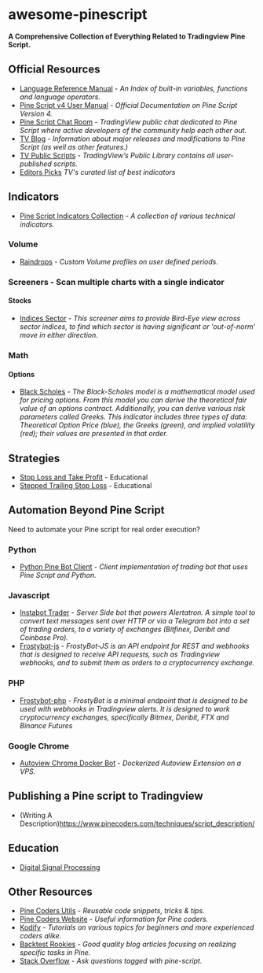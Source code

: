 # awesome-pinescript
**A Comprehensive Collection of Everything Related to Tradingview Pine Script.**

## Official Resources
 - [Language Reference Manual](https://www.tradingview.com/pine-script-reference/v4/) - *An Index of built-in variables, functions and language operators.*
 - [Pine Script v4 User Manual](https://www.tradingview.com/pine-script-docs/en/v4/index.html) - *Official Documentation on Pine Script Version 4.*
 - [Pine Script Chat Room](https://www.tradingview.com/chat/#BfmVowG1TZkKO235) - *TradingView public chat dedicated to Pine Script where active developers of the community help each other out.*
 - [TV Blog](https://www.tradingview.com/blog/en/category/market-analysis/pine/) - *Information about major releases and modifications to Pine Script (as well as other features.)*
 - [TV Public Scripts](https://www.tradingview.com/scripts/) - *TradingView’s Public Library contains all user-published scripts.*
 - [Editors Picks](https://www.tradingview.com/scripts/editors-picks/) *TV's curated list of best indicators*


## Indicators
 - [Pine Script Indicators Collection](https://github.com/everget/tradingview-pinescript-indicators) - *A collection of various technical indicators.*
 ### Volume
 - [Raindrops](https://www.tradingview.com/script/dJr8hv4v-Raindrops-Makit0/) - *Custom Volume profiles on user defined periods.*
 ### Screeners - Scan multiple charts with a single indicator
 #### Stocks
 - [Indices Sector](https://www.tradingview.com/script/B3aLMAHh-Indices-Sector-SigmaSpikes/) - *This screener aims to provide Bird-Eye view across sector indices, to find which sector is having significant or 'out-of-norm' move in either direction.*
 ### Math
 #### Options
 - [Black Scholes](https://www.tradingview.com/script/dgMumvhd-Black-Scholes-Options-Pricing-Model/) - *The Black-Scholes model is a mathematical model used for pricing options. From this model you can derive the theoretical fair value of an options contract. Additionally, you can derive various risk parameters called Greeks. This indicator includes three types of data: Theoretical Option Price (blue), the Greeks (green), and implied volatility (red); their values are presented in that order.*
 
## Strategies
 - [Stop Loss and Take Profit](https://www.tradingview.com/script/IHVPG6TS-Stop-loss-and-Take-Profit-in-example/) - Educational
 - [Stepped Trailing Stop Loss](https://www.tradingview.com/script/jjhUHcje-Stepped-trailing-strategy-example/) - Educational
 
 
## Automation Beyond Pine Script
Need to automate your Pine script for real order execution?


### Python
 - [Python Pine Bot Client](https://github.com/kzh-dev/pine-bot-client) - *Client implementation of trading bot that uses Pine Script and Python.*

### Javascript
- [Instabot Trader](https://github.com/instabot42/instabot-trader) - *Server Side bot that powers Alertatron. A simple tool to convert text messages sent over HTTP or via a Telegram bot into a set of trading orders, to a variety of exchanges (Bitfinex, Deribit and Coinbase Pro).*
- [Frostybot-js](https://github.com/CryptoMF/frostybot-js) - *FrostyBot-JS is an API endpoint for REST and webhooks that is designed to receive API requests, such as Tradingview webhooks, and to submit them as orders to a cryptocurrency exchange.*

### PHP
- [Frostybot-php](https://github.com/CryptoMF/frostybot-php) - *FrostyBot is a minimal endpoint that is designed to be used with webhooks in Tradingview alerts. It is designed to work cryptocurrency exchanges, specifically Bitmex, Deribit, FTX and Binance Futures*

### Google Chrome 
- [Autoview Chrome Docker Bot](https://github.com/IAMtheIAM/autoview-tradingview-chrome-docker-bot) - *Dockerized Autoview Extension on a VPS.*


## Publishing a Pine script to Tradingview
- (Writing A Description)https://www.pinecoders.com/techniques/script_description/

## Education
- [Digital Signal Processing](https://www.pinecoders.com/techniques/dsp/)


## Other Resources
 - [Pine Coders Utils](https://github.com/pinecoders/pine-utils) - *Reusable code snippets, tricks & tips.*
 - [Pine Coders Website](https://www.pinecoders.com/) - *Useful information for Pine coders.*
 - [Kodify](https://kodify.net/tradingview-programming-articles/) - *Tutorials on various topics for beginners and more experienced coders alike.*
 - [Backtest Rookies](https://backtest-rookies.com/category/tradingview/) - *Good quality blog articles focusing on realizing specific tasks in Pine.*
 - [Stack Overflow](https://stackoverflow.com/questions/tagged/pine-script) - *Ask questions tagged with pine-script.* 
 
